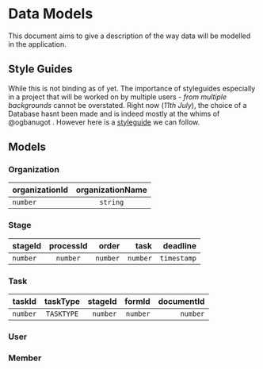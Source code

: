 # Data Models
This document aims to give a description of the way data will be modelled in the application.

## Style Guides
While this is not binding as of yet. The importance of styleguides especially in a project that will be worked on by multiple users - _from multiple backgrounds_ cannot be overstated.
Right now (_11th July_), the choice of a Database hasnt been made and is indeed mostly at the whims of @ogbanugot . However here is a [styleguide](https://www.sqlstyle.guide) we can follow.

## Models

### Organization
| organizationId       | organizationName          |
| ------------- |:-------------:|
| `number`      | `string` |


### Stage
| stageId       | processId           | order  |  task  |  deadline    | 
| ------------- |:-------------:| -----:| -------: | ------: |
| `number`      | `number` | `number` |  `number` | `timestamp` |


### Task
| taskId       | taskType           | stageId  |  formId |  documentId    | 
| ------------- |:-------------:| -----:| -------: | ------: |
| `number`      | `TASKTYPE` | `number` |  `number` | `number` |

### User


### Member


### 